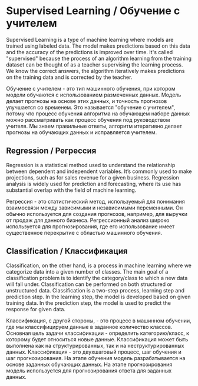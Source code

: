 # Supervised Learning / Обучение с учителем

Supervised Learning is a type of machine learning where models are trained using labeled data. The model makes predictions based on this data and the accuracy of the predictions is improved over time. It's called "supervised" because the process of an algorithm learning from the training dataset can be thought of as a teacher supervising the learning process. We know the correct answers, the algorithm iteratively makes predictions on the training data and is corrected by the teacher.

Обучение с учителем - это тип машинного обучения, при котором модели обучаются с использованием размеченных данных. Модель делает прогнозы на основе этих данных, и точность прогнозов улучшается со временем. Это называется "обучение с учителем", потому что процесс обучения алгоритма на обучающем наборе данных можно рассматривать как процесс обучения под руководством учителя. Мы знаем правильные ответы, алгоритм итеративно делает прогнозы на обучающих данных и исправляется учителем.

## Regression / Регрессия

Regression is a statistical method used to understand the relationship between dependent and independent variables. It’s commonly used to make projections, such as for sales revenue for a given business. Regression analysis is widely used for prediction and forecasting, where its use has substantial overlap with the field of machine learning.

Регрессия - это статистический метод, используемый для понимания взаимосвязи между зависимыми и независимыми переменными. Он обычно используется для создания прогнозов, например, для выручки от продаж для данного бизнеса. Регрессионный анализ широко используется для прогнозирования, где его использование имеет существенное перекрытие с областью машинного обучения.

## Classification / Классификация

Classification, on the other hand, is a process in machine learning where we categorize data into a given number of classes. The main goal of a classification problem is to identify the category/class to which a new data will fall under. Classification can be performed on both structured or unstructured data. Classification is a two-step process, learning step and prediction step. In the learning step, the model is developed based on given training data. In the prediction step, the model is used to predict the response for given data.

Классификация, с другой стороны, - это процесс в машинном обучении, где мы классифицируем данные в заданное количество классов. Основная цель задачи классификации - определить категорию/класс, к которому будет относиться новые данные. Классификация может быть выполнена как на структурированных, так и на неструктурированных данных. Классификация - это двухшаговый процесс, шаг обучения и шаг прогнозирования. На этапе обучения модель разрабатывается на основе заданных обучающих данных. На этапе прогнозирования модель используется для прогнозирования ответа для заданных данных.
